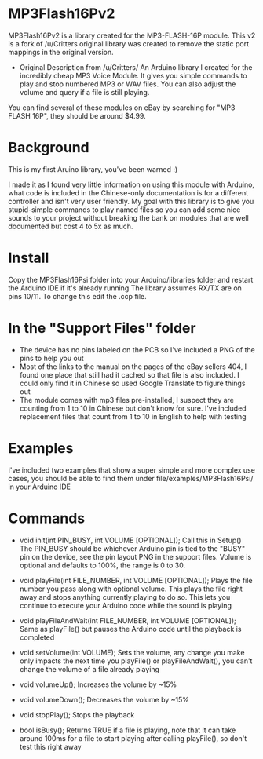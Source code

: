 # MP3Flash16Pv2

MP3Flash16Pv2 is a library created for the MP3-FLASH-16P module.  This v2 is a fork of /u/Critters original library
  was created to remove the static port mappings in the original version.

* Original Description from /u/Critters/
An Arduino library I created for the incredibly cheap MP3 Voice Module. It gives you simple commands to play and stop numbered MP3 or WAV files. You can also adjust the volume and query if a file is still playing.

You can find several of these modules on eBay by searching for "MP3 FLASH 16P", they should be around $4.99. 

# Background
This is my first Aruino library, you've been warned :)

I made it as I found very little information on using this module with Arduino, what code is included in the Chinese-only documentation is for a different controller and isn't very user friendly. My goal with this library is to give you stupid-simple commands to play named files so you can add some nice sounds to your project without breaking the bank on modules that are well documented but cost 4 to 5x as much.

# Install
Copy the MP3Flash16Psi folder into your Arduino/libraries folder and restart the Arduino IDE if it's already running
The library assumes RX/TX are on pins 10/11. To change this edit the .ccp file.

# In the "Support Files" folder
* The device has no pins labeled on the PCB so I've included a PNG of the pins to help you out
* Most of the links to the manual on the pages of the eBay sellers 404, I found one place that still had it cached so that file is also included. I could only find it in Chinese so used Google Translate to figure things out
* The module comes with mp3 files pre-installed, I suspect they are counting from 1 to 10 in Chinese but don't know for sure. I've included replacement files that count from 1 to 10 in English to help with testing

# Examples
I've included two examples that show a super simple and more complex use cases, you should be able to find them under file/examples/MP3Flash16Psi/ in your Arduino IDE

# Commands
* void init(int PIN_BUSY, int VOLUME [OPTIONAL]);
Call this in Setup()
The PIN_BUSY should be whichever Arduino pin is tied to the "BUSY" pin on the device, see the pin layout PNG in the support files. 
Volume is optional and defaults to 100%, the range is 0 to 30.

* void playFile(int FILE_NUMBER, int VOLUME [OPTIONAL]);
Plays the file number you pass along with optional volume. This plays the file right away and stops anything currently playing to do so. This lets you continue to execute your Arduino code while the sound is playing

* void playFileAndWait(int FILE_NUMBER, int VOLUME [OPTIONAL]);
Same as playFile() but pauses the Arduino code until the playback is completed

* void setVolume(int VOLUME);
Sets the volume, any change you make only impacts the next time you playFile() or playFileAndWait(), you can't change the volume of a file already playing

* void volumeUp();
Increases the volume by ~15%

* void volumeDown();
Decreases the volume by ~15%

* void stopPlay();
Stops the playback

* bool isBusy();
Returns TRUE if a file is playing, note that it can take around 100ms for a file to start playing after calling playFile(), so don't test this right away